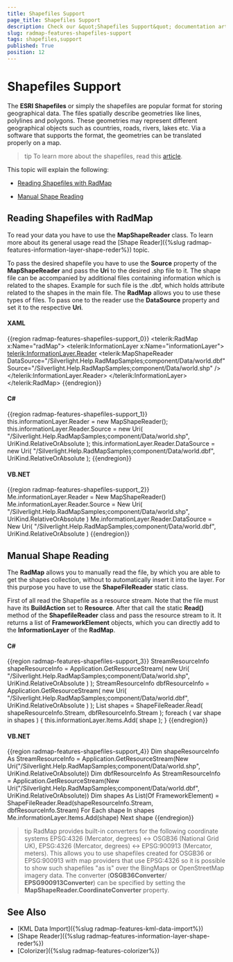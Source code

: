 ```yaml
---
title: Shapefiles Support
page_title: Shapefiles Support
description: Check our &quot;Shapefiles Support&quot; documentation article for the RadMap WPF control.
slug: radmap-features-shapefiles-support
tags: shapefiles,support
published: True
position: 12
---
```


# Shapefiles Support

The __ESRI Shapefiles__ or simply the shapefiles are popular format for storing geographical data. The files spatially describe geometries like lines, polylines and polygons. These geometries may represent different geographical objects such as countries, roads, rivers, lakes etc. Via a software that supports the format, the geometries can be translated properly on a map.

>tip To learn more about the shapefiles, read this [article](http://en.wikipedia.org/wiki/Shapefile).

This topic will explain the following:

* [Reading Shapefiles with RadMap](#reading-shapefiles-with-radmap)

* [Manual Shape Reading](#manual-shape-reading)

## Reading Shapefiles with RadMap

To read your data you have to use the __MapShapeReader__ class. To learn more about its general usage read the [Shape Reader]({%slug radmap-features-information-layer-shape-reder%}) topic.

To pass the desired shapefile you have to use the __Source__ property of the __MapShapeReader__ and pass the __Uri__ to the desired .shp file to it. The shape file can be accompanied by additional files containing information which is related to the shapes. Example for such file is the .dbf, which holds attribute related to the shapes in the main file. The __RadMap__ allows you to use these types of files. To pass one to the reader use the __DataSource__ property and set it to the respective __Uri__.

#### __XAML__
{{region radmap-features-shapefiles-support_0}}
	<telerik:RadMap x:Name="radMap">
	    <telerik:InformationLayer x:Name="informationLayer">
	        <telerik:InformationLayer.Reader>
	            <telerik:MapShapeReader DataSource="/Silverlight.Help.RadMapSamples;component/Data/world.dbf"
	                                    Source="/Silverlight.Help.RadMapSamples;component/Data/world.shp" />
	        </telerik:InformationLayer.Reader>
	    </telerik:InformationLayer>
	</telerik:RadMap>
{{endregion}}

#### __C#__
{{region radmap-features-shapefiles-support_1}}
	this.informationLayer.Reader = new MapShapeReader();
	this.informationLayer.Reader.Source = new Uri( "/Silverlight.Help.RadMapSamples;component/Data/world.shp", UriKind.RelativeOrAbsolute );
	this.informationLayer.Reader.DataSource = new Uri( "/Silverlight.Help.RadMapSamples;component/Data/world.dbf", UriKind.RelativeOrAbsolute );
{{endregion}}

#### __VB.NET__
{{region radmap-features-shapefiles-support_2}}
	Me.informationLayer.Reader = New MapShapeReader()
	Me.informationLayer.Reader.Source = New Uri( "/Silverlight.Help.RadMapSamples;component/Data/world.shp", UriKind.RelativeOrAbsolute )
	Me.informationLayer.Reader.DataSource = New Uri( "/Silverlight.Help.RadMapSamples;component/Data/world.dbf", UriKind.RelativeOrAbsolute )
{{endregion}}

## Manual Shape Reading

The __RadMap__ allows you to manually read the file, by which you are able to get the shapes collection, without to automatically insert it into the layer. For this purpose you have to use the __ShapeFileReader__ static class.

First of all read the Shapefile as a resource stream. Note that the file must have its __BuildAction__ set to __Resource__. After that call the static __Read()__ method of the __ShapefileReader__ class and pass the resource stream to it. It returns a list of __FrameworkElement__ objects, which you can directly add to the __InformationLayer__ of the __RadMap__.

#### __C#__
{{region radmap-features-shapefiles-support_3}}
	StreamResourceInfo shapeResourceInfo = Application.GetResourceStream( new Uri( "/Silverlight.Help.RadMapSamples;component/Data/world.shp", UriKind.RelativeOrAbsolute ) );
	StreamResourceInfo dbfResourceInfo = Application.GetResourceStream( new Uri( "/Silverlight.Help.RadMapSamples;component/Data/world.dbf", UriKind.RelativeOrAbsolute ) );
	List<FrameworkElement> shapes = ShapeFileReader.Read( shapeResourceInfo.Stream, dbfResourceInfo.Stream );
	foreach ( var shape in shapes )
	{
	    this.informationLayer.Items.Add( shape );
	}
{{endregion}}

#### __VB.NET__
{{region radmap-features-shapefiles-support_4}}
	Dim shapeResourceInfo As StreamResourceInfo = Application.GetResourceStream(New Uri("/Silverlight.Help.RadMapSamples;component/Data/world.shp", UriKind.RelativeOrAbsolute))
	Dim dbfResourceInfo As StreamResourceInfo = Application.GetResourceStream(New Uri("/Silverlight.Help.RadMapSamples;component/Data/world.dbf", UriKind.RelativeOrAbsolute))
	Dim shapes As List(Of FrameworkElement) = ShapeFileReader.Read(shapeResourceInfo.Stream, dbfResourceInfo.Stream)
	For Each shape In shapes
	 Me.informationLayer.Items.Add(shape)
	Next shape
{{endregion}}

>tip RadMap provides built-in converters  for the following coordinate systems EPSG:4326 (Mercator, degrees) <-> OSGB36 (National Grid UK), EPSG:4326 (Mercator, degrees) <-> EPSG:900913 (Mercator, meters). This allows you to use shapefiles created for OSGB36 or EPSG:900913 with map providers that use EPSG:4326 so it is possible to show such shapefiles "as is" over the BingMaps or OpenStreetMap imagery data. The converter (__OSGB36Converter__/ __EPSG900913Converter__) can be specified by setting the __MapShapeReader.CoordinateConverter__ property.

## See Also
 * [KML Data Import]({%slug radmap-features-kml-data-import%})
 * [Shape Reader]({%slug radmap-features-information-layer-shape-reder%})
 * [Colorizer]({%slug radmap-features-colorizer%})